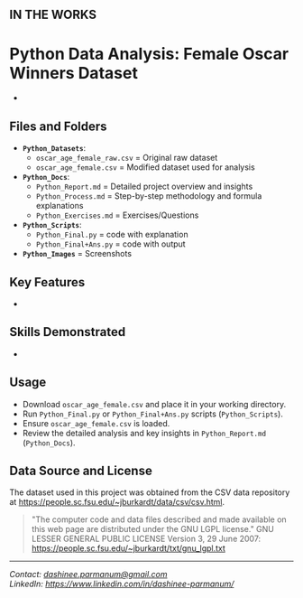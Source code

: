 ## IN THE WORKS

# Python Data Analysis: Female Oscar Winners Dataset

-

## Files and Folders
- **`Python_Datasets`**:
  - `oscar_age_female_raw.csv` = Original raw dataset
  - `oscar_age_female.csv` = Modified dataset used for analysis
- **`Python_Docs`**:
  - `Python_Report.md` = Detailed project overview and insights
  - `Python_Process.md` = Step-by-step methodology and formula explanations
  - `Python_Exercises.md` = Exercises/Questions
- **`Python_Scripts`**:
  - `Python_Final.py` = code with explanation
  - `Python_Final+Ans.py` = code with output
- **`Python_Images`** = Screenshots

## Key Features
- 

## Skills Demonstrated
- 

## Usage
- Download `oscar_age_female.csv` and place it in your working directory.
- Run `Python_Final.py` or `Python_Final+Ans.py` scripts (`Python_Scripts`).
- Ensure `oscar_age_female.csv` is loaded.
- Review the detailed analysis and key insights in `Python_Report.md` (`Python_Docs`).

## Data Source and License
The dataset used in this project was obtained from the CSV data repository at https://people.sc.fsu.edu/~jburkardt/data/csv/csv.html.
> "The computer code and data files described and made available on this web page are distributed under the GNU LGPL license."
GNU LESSER GENERAL PUBLIC LICENSE Version 3, 29 June 2007: https://people.sc.fsu.edu/~jburkardt/txt/gnu_lgpl.txt

---
*Contact: dashinee.parmanum@gmail.com*  
*LinkedIn: https://www.linkedin.com/in/dashinee-parmanum/*
